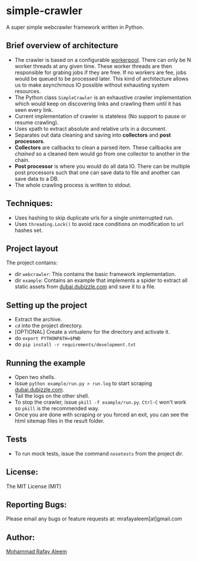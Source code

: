 # simple-crawler

A super simple webcrawler framework written in Python.

## Brief overview of architecture
- The crawler is based on a configurable [workerpool](https://github.com/shazow/workerpool). There can only be N worker threads at any given time. These worker threads are then responsible for grabing jobs if they are free. If no workers are fee, jobs would be queued to be processed later. This kind of architecture allows us to make asynchrnous IO possible without exhausting system resources.
- The Python class `SimpleCrawler` is an exhaustive crawler implementation which would keep on discovering links and crawling them until it has seen every link.
- Current implementation of crawler is stateless (No support to pause or resume crawling).
- Uses xpath to extract absolute and relative urls in a document.
- Separates out data cleaning and saving into **collectors** and **post processors**.
- **Collectors** are callbacks to clean a parsed item. These callbacks are *chained* so a cleaned item would go from one collector to another in the chain.
- **Post processor** is where you would do all data IO. There can be multiple post processors such that one can save data to file and another can save data to a DB.
- The whole crawling process is written to stdout.

## Techniques:
- Uses hashing to skip duplicate urls for a single uninterrupted run.
- Uses `threading.Lock()` to avoid race conditions on modification to url hashes set.

## Project layout
The project contains:

- dir `webcrawler`: This contains the basic framework implementation.
- dir `example`: Contains an example that implements a spider to extract all static assets from [dubai.dubizzle.com](dubai.dubizzle.com) and save it to a file.

## Setting up the project
- Extract the archive.
- `cd` into the project directory.
- [OPTIONAL] Create a virtualenv for the directory and activate it. 
- do `export PYTHONPATH=$PWD`
- do `pip install -r requirements/development.txt`

## Running the example
- Open two shells.
- Issue `python example/run.py > run.log` to start scraping [dubai.dubizzle.com](dubai.dubizzle.com).
- Tail the logs on the other shell.
- To stop the crawler, issue `pkill -f example/run.py`. `Ctrl-C` won't work so `pkill` is the recommended way.
- Once you are done with scraping or you forced an exit, you can see the html sitemap files in the result folder.

## Tests
- To run mock tests, issue the command `nosetests` from the project dir.

## License:

The MIT License (MIT)

## Reporting Bugs:

Please email any bugs or feature requests at: mrafayaleem[at]gmail.com

## Author:

[Mohammad Rafay Aleem](http://mrafayaleem.com/)